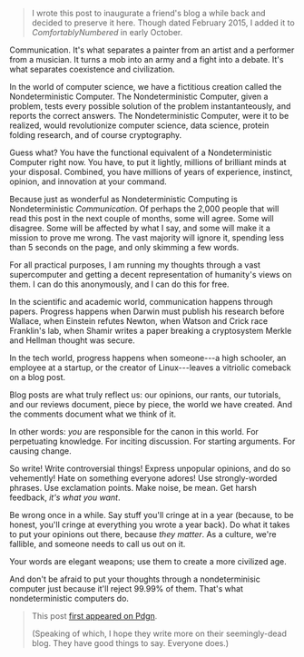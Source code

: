 > I wrote this post to inaugurate a friend's blog a while back and decided to
> preserve it here. Though dated February 2015, I added it to
> *ComfortablyNumbered* in early October.

Communication. It's what separates a painter from an artist and a performer
from a musician. It turns a mob into an army and a fight into a debate. It's
what separates coexistence and civilization.

In the world of computer science, we have a fictitious creation called the
Nondeterministic Computer. The Nondeterministic Computer, given a problem,
tests every possible solution of the problem instantanteously, and reports the
correct answers. The Nondeterministic Computer, were it to be realized, would
revolutionize computer science, data science, protein folding research, and of
course cryptography.

Guess what? You have the functional equivalent of a Nondeterministic Computer
right now. You have, to put it lightly, millions of brilliant minds at your
disposal. Combined, you have millions of years of experience, instinct,
opinion, and innovation at your command.

Because just as wonderful as Nondeterministic Computing is Nondeterministic
*Communication*. Of perhaps the 2,000 people that will read this post in the
next couple of months, some will agree. Some will disagree. Some will be
affected by what I say, and some will make it a mission to prove me wrong. The
vast majority will ignore it, spending less than 5 seconds on the page, and
only skimming a few words.

For all practical purposes, I am running my thoughts through a vast
supercomputer and getting a decent representation of humanity's views on them.
I can do this anonymously, and I can do this for free.

In the scientific and academic world, communication happens through papers.
Progress happens when Darwin must publish his research before Wallace, when
Einstein refutes Newton, when Watson and Crick race Franklin's lab, when Shamir
writes a paper breaking a cryptosystem Merkle and Hellman thought was secure.

In the tech world, progress happens when someone---a high schooler, an employee
at a startup, or the creator of Linux---leaves a vitriolic comeback on a blog
post.

Blog posts are what truly reflect us: our opinions, our rants, our tutorials,
and our reviews document, piece by piece, the world we have created. And the
comments document what we think of it.

In other words: *you* are responsible for the canon in this world. For
perpetuating knowledge. For inciting discussion. For starting arguments. For
causing change.

So write! Write controversial things! Express unpopular opinions, and do so
vehemently! Hate on something everyone adores! Use strongly-worded phrases. Use
exclamation points. Make noise, be mean. Get harsh feedback, *it's what you
want*.

Be wrong once in a while. Say stuff you'll cringe at in a year (because, to be
honest, you'll cringe at everything you wrote a year back). Do what it takes to
put your opinions out there, because *they matter*. As a culture, we're
fallible, and someone needs to call us out on it.

Your words are elegant weapons; use them to create a more civilized age.

And don't be afraid to put your thoughts through a nondeterminisic computer
just because it'll reject 99.99% of them. That's what nondeterministic
computers do.

> This post [first appeared on
> Pdgn](http://blog.pdgn.co/general/2015/02/10/hello-world.html).
>
> (Speaking of which, I hope they write more on their seemingly-dead blog. They
> have good things to say. Everyone does.)
